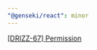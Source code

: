 ```yaml
---
"@genseki/react": minor
---
```


[[DRIZZ-67] Permission](https://app.plane.so/softnetics/browse/DRIZZ-67)
